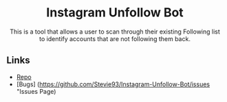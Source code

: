 <h1 align="center">Instagram Unfollow Bot</h1>

<p align="center">This is a tool that allows a user to scan through their existing Following list to identify accounts that are not following them back.</p>

## Links
- [Repo](https://github.com/Stevie93/Instagram-Unfollow-Bot "Instagram Unfollow Bot")
- [Bugs] (https://github.com/Stevie93/Instagram-Unfollow-Bot/issues "Issues Page)
